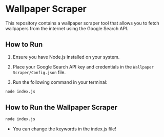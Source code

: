 # Wallpaper Scraper

This repository contains a wallpaper scraper tool that allows you to fetch wallpapers from the internet using the Google Search API. 

## How to Run

1. Ensure you have Node.js installed on your system.

2. Place your Google Search API key and credentials in the `Wallpaper Scraper/Config.json` file.

3. Run the following command in your terminal:

```bash
node index.js
```


## How to Run the Wallpaper Scraper

```bash
node index.js
```

- You can change the keywords in the index.js file!
